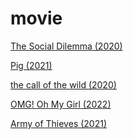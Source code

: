 # movie

[The Social Dilemma (2020)](The%20Social%20Dilemma%20(2020).md)

[Pig (2021)](Pig%20(2021).md)

[the call of the wild (2020)](the%20call%20of%20the%20wild%20(2020).md)

[OMG! Oh My Girl (2022)](OMG!%20Oh%20My%20Girl%20(2022).md)

[Army of Thieves (2021)](Army%20of%20Thieves%20(2021).md)
